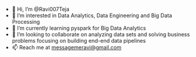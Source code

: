 - 👋 Hi, I’m @Ravi007Teja
- 👀 I’m interested in Data Analytics, Data Engineering and Big Data Processing
- 🌱 I’m currently learning pyspark for Big Data Analytics
- 💞️ I’m looking to collaborate on analyzing data sets and solving business problems focusing on building end-end data pipelines
- 📫 Reach me at messagemeravi@gmail.com

<!---
Ravi007Teja/Ravi007Teja is a ✨ special ✨ repository because its `README.md` (this file) appears on your GitHub profile.
You can click the Preview link to take a look at your changes.
--->
